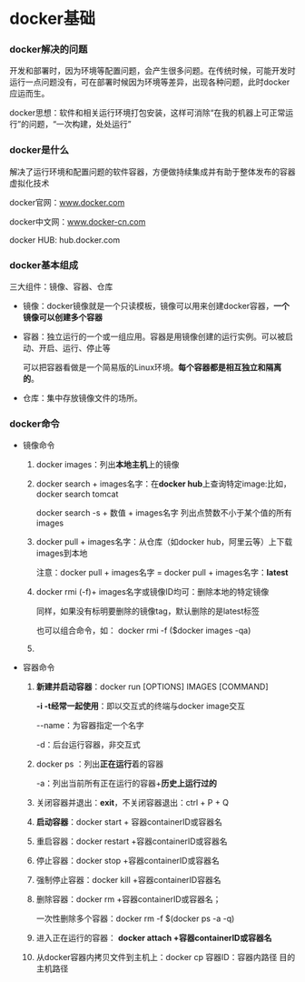 # docker基础

### docker解决的问题

开发和部署时，因为环境等配置问题，会产生很多问题。在传统时候，可能开发时运行一点问题没有，可在部署时候因为环境等差异，出现各种问题，此时docker应运而生。

docker思想：软件和相关运行环境打包安装，这样可消除“在我的机器上可正常运行”的问题，“一次构建，处处运行”

### docker是什么

解决了运行环境和配置问题的软件容器，方便做持续集成并有助于整体发布的容器虚拟化技术

docker官网：www.docker.com

docker中文网：www.docker-cn.com

docker HUB: hub.docker.com

### docker基本组成

三大组件：镜像、容器、仓库

- 镜像：docker镜像就是一个只读模板，镜像可以用来创建docker容器，**一个镜像可以创建多个容器**

- 容器：独立运行的一个或一组应用。容器是用镜像创建的运行实例。可以被启动、开启、运行、停止等

  可以把容器看做是一个简易版的Linux环境。**每个容器都是相互独立和隔离的**。

- 仓库：集中存放镜像文件的场所。

### docker命令

- 镜像命令

  1. docker images：列出**本地主机**上的镜像

  2. docker search + images名字：在**docker hub**上查询特定image:比如，docker search tomcat

     docker search -s + 数值 + images名字  列出点赞数不小于某个值的所有images

  3. docker pull + images名字：从仓库（如docker hub，阿里云等）上下载images到本地

     注意：docker pull + images名字 = docker pull + images名字：**latest**

  4. docker rmi  (-f)+ images名字或镜像ID均可：删除本地的特定镜像

     同样，如果没有标明要删除的镜像tag，默认删除的是latest标签

     也可以组合命令，如： docker rmi -f ($docker images -qa)

  5. 

- 容器命令

  1. **新建并启动容器**：docker run [OPTIONS] IMAGES [COMMAND]

     **-i -t经常一起使用**：即以交互式的终端与docker image交互

     --name：为容器指定一个名字

     -d：后台运行容器，非交互式

  2. docker ps ：列出**正在运行**着的容器

     -a：列出当前所有正在运行的容器+**历史上运行过的**

  3. 关闭容器并退出：**exit**，不关闭容器退出：ctrl + P + Q

  4. **启动容器**：docker start + 容器containerID或容器名

  5. 重启容器：docker restart +容器containerID或容器名

  6. 停止容器：docker stop +容器containerID或容器名

  7. 强制停止容器：docker kill +容器containerID容器名

  8. 删除容器：docker rm +容器containerID或容器名；

     一次性删除多个容器：docker rm -f $(docker ps -a -q)

  9. 进入正在运行的容器： **docker attach +容器containerID或容器名**

  10. 从docker容器内拷贝文件到主机上：docker cp 容器ID：容器内路径 目的主机路径
